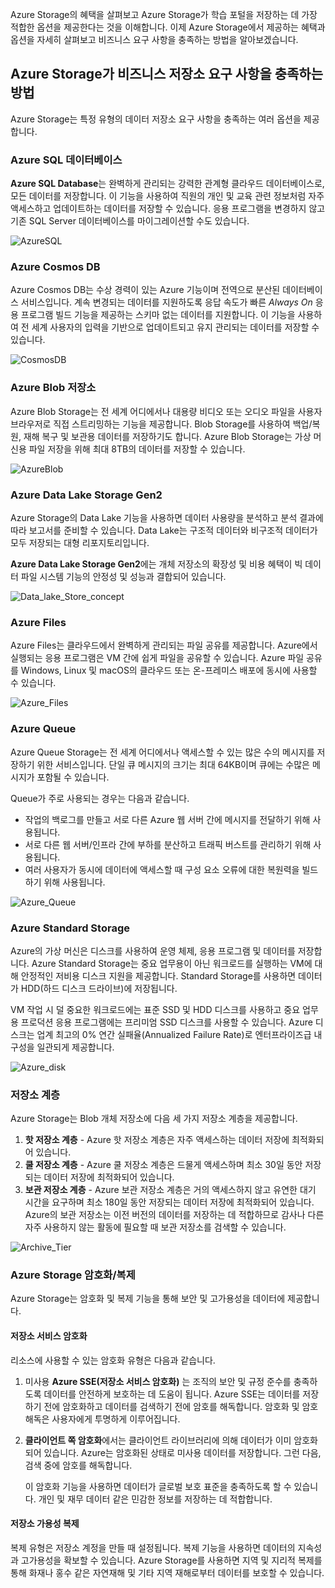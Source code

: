 Azure Storage의 혜택을 살펴보고 Azure Storage가 학습 포털을 저장하는 데 가장 적합한 옵션을 제공한다는 것을 이해합니다. 이제 Azure Storage에서 제공하는 혜택과 옵션을 자세히 살펴보고 비즈니스 요구 사항을 충족하는 방법을 알아보겠습니다.

## <a name="how-azure-storage-can-meet-your-business-storage-needs"></a>Azure Storage가 비즈니스 저장소 요구 사항을 충족하는 방법

Azure Storage는 특정 유형의 데이터 저장소 요구 사항을 충족하는 여러 옵션을 제공합니다.

### <a name="azure-sql-database"></a>Azure SQL 데이터베이스

**Azure SQL Database**는 완벽하게 관리되는 강력한 관계형 클라우드 데이터베이스로, 모든 데이터를 저장합니다. 이 기능을 사용하여 직원의 개인 및 교육 관련 정보처럼 자주 액세스하고 업데이트하는 데이터를 저장할 수 있습니다. 응용 프로그램을 변경하지 않고 기존 SQL Server 데이터베이스를 마이그레이션할 수도 있습니다.

![AzureSQL](../images/Azure_SQL.png)

### <a name="azure-cosmos-db"></a>Azure Cosmos DB

Azure Cosmos DB는 수상 경력이 있는 Azure 기능이며 전역으로 분산된 데이터베이스 서비스입니다. 계속 변경되는 데이터를 지원하도록 응답 속도가 빠른 *Always On* 응용 프로그램 빌드 기능을 제공하는 스키마 없는 데이터를 지원합니다. 이 기능을 사용하여 전 세계 사용자의 입력을 기반으로 업데이트되고 유지 관리되는 데이터를 저장할 수 있습니다.

![CosmosDB](../images/Azure_cosmos_db.png)

### <a name="azure-blob-storage"></a>Azure Blob 저장소

Azure Blob Storage는 전 세계 어디에서나 대용량 비디오 또는 오디오 파일을 사용자 브라우저로 직접 스트리밍하는 기능을 제공합니다. Blob Storage를 사용하여 백업/복원, 재해 복구 및 보관용 데이터를 저장하기도 합니다. Azure Blob Storage는 가상 머신용 파일 저장을 위해 최대 8TB의 데이터를 저장할 수 있습니다.

![AzureBlob](../images/Azure_blob.png)

### <a name="azure-data-lake-storage-gen2"></a>Azure Data Lake Storage Gen2

Azure Storage의 Data Lake 기능을 사용하면 데이터 사용량을 분석하고 분석 결과에 따라 보고서를 준비할 수 있습니다. Data Lake는 구조적 데이터와 비구조적 데이터가 모두 저장되는 대형 리포지토리입니다.

**Azure Data Lake Storage Gen2**에는 개체 저장소의 확장성 및 비용 혜택이 빅 데이터 파일 시스템 기능의 안정성 및 성능과 결합되어 있습니다.

![Data_lake_Store_concept](../images/Data_lake_store_concept.png)

### <a name="azure-files"></a>Azure Files

Azure Files는 클라우드에서 완벽하게 관리되는 파일 공유를 제공합니다. Azure에서 실행되는 응용 프로그램은 VM 간에 쉽게 파일을 공유할 수 있습니다. Azure 파일 공유를 Windows, Linux 및 macOS의 클라우드 또는 온-프레미스 배포에 동시에 사용할 수 있습니다.

![Azure_Files](../images/Azure_Files.png)

### <a name="azure-queue"></a>Azure Queue

Azure Queue Storage는 전 세계 어디에서나 액세스할 수 있는 많은 수의 메시지를 저장하기 위한 서비스입니다. 단일 큐 메시지의 크기는 최대 64KB이며 큐에는 수많은 메시지가 포함될 수 있습니다.

Queue가 주로 사용되는 경우는 다음과 같습니다.

- 작업의 백로그를 만들고 서로 다른 Azure 웹 서버 간에 메시지를 전달하기 위해 사용됩니다.
- 서로 다른 웹 서버/인프라 간에 부하를 분산하고 트래픽 버스트를 관리하기 위해 사용됩니다.
- 여러 사용자가 동시에 데이터에 액세스할 때 구성 요소 오류에 대한 복원력을 빌드하기 위해 사용됩니다.

![Azure_Queue](../images/Azure_Queue.png)

### <a name="azure-standard-storage"></a>Azure Standard Storage

Azure의 가상 머신은 디스크를 사용하여 운영 체제, 응용 프로그램 및 데이터를 저장합니다. Azure Standard Storage는 중요 업무용이 아닌 워크로드를 실행하는 VM에 대해 안정적인 저비용 디스크 지원을 제공합니다. Standard Storage를 사용하면 데이터가 HDD(하드 디스크 드라이브)에 저장됩니다.

VM 작업 시 덜 중요한 워크로드에는 표준 SSD 및 HDD 디스크를 사용하고 중요 업무용 프로덕션 응용 프로그램에는 프리미엄 SSD 디스크를 사용할 수 있습니다. Azure 디스크는 업계 최고의 0% 연간 실패율(Annualized Failure Rate)로 엔터프라이즈급 내구성을 일관되게 제공합니다.

![Azure_disk](../images/Azure_disks.png)

### <a name="storage-tiers"></a>저장소 계층

Azure Storage는 Blob 개체 저장소에 다음 세 가지 저장소 계층을 제공합니다.

1. **핫 저장소 계층** - Azure 핫 저장소 계층은 자주 액세스하는 데이터 저장에 최적화되어 있습니다. 
1. **쿨 저장소 계층** - Azure 쿨 저장소 계층은 드물게 액세스하며 최소 30일 동안 저장되는 데이터 저장에 최적화되어 있습니다.
1. **보관 저장소 계층** - Azure 보관 저장소 계층은 거의 액세스하지 않고 유연한 대기 시간을 요구하며 최소 180일 동안 저장되는 데이터 저장에 최적화되어 있습니다. Azure의 보관 저장소는 이전 버전의 데이터를 저장하는 데 적합하므로 감사나 다른 자주 사용하지 않는 활동에 필요할 때 보관 저장소를 검색할 수 있습니다.

![Archive_Tier](../images/Archive_Storage_Tier.png)

### <a name="azure-storage-encryptionreplication"></a>Azure Storage 암호화/복제

Azure Storage는 암호화 및 복제 기능을 통해 보안 및 고가용성을 데이터에 제공합니다.

#### <a name="encryption-for-storage-services"></a>저장소 서비스 암호화

리소스에 사용할 수 있는 암호화 유형은 다음과 같습니다.

1. 미사용 **Azure SSE(저장소 서비스 암호화)** 는 조직의 보안 및 규정 준수를 충족하도록 데이터를 안전하게 보호하는 데 도움이 됩니다. Azure SSE는 데이터를 저장하기 전에 암호화하고 데이터를 검색하기 전에 암호를 해독합니다. 암호화 및 암호 해독은 사용자에게 투명하게 이루어집니다.
1. **클라이언트 쪽 암호화**에서는 클라이언트 라이브러리에 의해 데이터가 이미 암호화되어 있습니다. Azure는 암호화된 상태로 미사용 데이터를 저장합니다. 그런 다음, 검색 중에 암호를 해독합니다.

    이 암호화 기능을 사용하면 데이터가 글로벌 보호 표준을 충족하도록 할 수 있습니다. 개인 및 재무 데이터 같은 민감한 정보를 저장하는 데 적합합니다.

#### <a name="replication-for-storage-availability"></a>저장소 가용성 복제

복제 유형은 저장소 계정을 만들 때 설정됩니다. 복제 기능을 사용하면 데이터의 지속성과 고가용성을 확보할 수 있습니다. Azure Storage를 사용하면 지역 및 지리적 복제를 통해 화재나 홍수 같은 자연재해 및 기타 지역 재해로부터 데이터를 보호할 수 있습니다.
